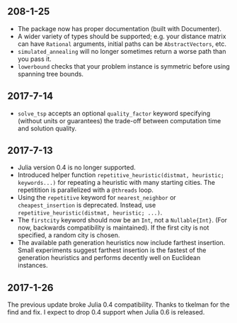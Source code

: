 ## 208-1-25 ##
- The package now has proper documentation (built with Documenter).
- A wider variety of types should be supported; e.g. your distance matrix can have `Rational` arguments, initial paths can be `AbstractVectors`, etc.
- `simulated_annealing` will no longer sometimes return a worse path than you pass it.
- `lowerbound` checks that your problem instance is symmetric before using spanning tree bounds.

## 2017-7-14 ##
- `solve_tsp` accepts an optional `quality_factor` keyword specifying (without units or guarantees) the trade-off between computation time and solution quality.

## 2017-7-13 ##
- Julia version 0.4 is no longer supported.
- Introduced helper function `repetitive_heuristic(distmat, heuristic; keywords...)` for repeating a heuristic with many starting cities. The repetitition is parallelized with a `@threads` loop.
- Using the `repetitive` keyword for `nearest_neighbor` or `cheapest_insertion` is deprecated. Instead, use `repetitive_heuristic(distmat, heuristic; ...)`. 
- The `firstcity` keyword should now be an `Int`, not a `Nullable{Int}`. (For now, backwards compatibility is maintained). If the first city is not specified, a random city is chosen.
- The available path generation heuristics now include farthest insertion. Small experiments suggest farthest insertion is the fastest of the generation heuristics and performs decently well on Euclidean instances.

## 2017-1-26 ##

The previous update broke Julia 0.4 compatibility. Thanks to tkelman for the find and fix. I expect to drop 0.4 support when Julia 0.6 is released.

